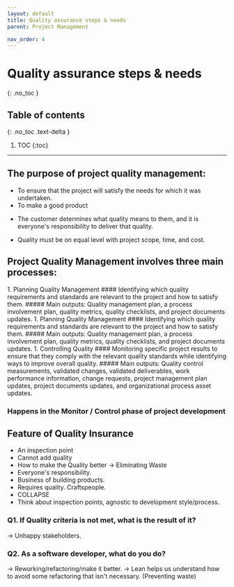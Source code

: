 ```yaml
---
layout: default
title: Quality assurance steps & needs
parent: Project Management

nav_order: 4
---
```


# Quality assurance steps & needs
{: .no_toc }

## Table of contents
{: .no_toc .text-delta }

1. TOC
{:toc}
---

## The purpose of project quality management:
* To ensure that the project will satisfy the needs for which it was undertaken. 
* To make a good product

- The customer determines what quality means to them, and it is everyone's responsibility to deliver that quality.

- Quality must be on equal level with project scope, time, and cost.

## Project Quality Management involves three main processes:
<div class="code-example" markdown="1">
1. Planning Quality Management 
#### Identifying which quality requirements and standards are relevant to the project and how to satisfy them.
##### Main outputs: Quality management plan, a process involvement plan, quality metrics, quality checklists, and project documents updates.
1. Planning Quality Management 
#### Identifying which quality requirements and standards are relevant to the project and how to satisfy them.
##### Main outputs: Quality management plan, a process involvement plan, quality metrics, quality checklists, and project documents updates.
1. Controlling Quality 
#### Monitoring specific project results to ensure that they comply with the relevant quality standards while identifying ways to improve overall quality.
##### Main outputs: Quality control measurements, validated changes, validated deliverables, work performance information, change requests, project management plan updates, project documents updates, and organizational process asset updates.
</div>


### Happens in the Monitor / Control phase of project development

## Feature of  Quality Insurance 
* An inspection point
* Cannot add quality
* How to make the Quality better -> Eliminating Waste
* Everyone's responsibility.
* Business of building products.
* Requires quality. Craftspeople.
* COLLAPSE
* Think about inspection points, agnostic to development style/process. 

### Q1. If Quality criteria is not met, what is the result of it? 
 ->  Unhappy stakeholders. 
 
### Q2. As a software developer, what do you do?

 -> Reworking/refactoring/make it better.
 -> Lean helps us understand how to avoid some refactoring that isn't necessary. (Preventing waste)
